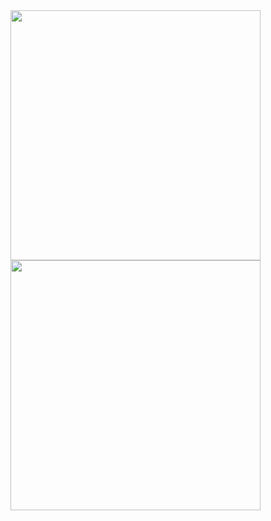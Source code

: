 
<img src="https://github.com/user-attachments/assets/1f1d6c64-f02c-4058-ad80-80cb11342463" width="400">

<img src="https://github.com/user-attachments/assets/953a4c6d-7e57-484e-9dee-806b4b0c3b12" width="400">
